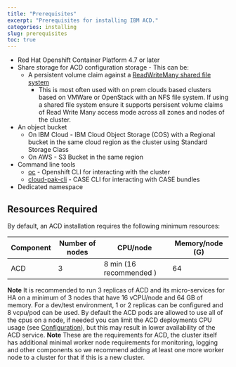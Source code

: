 ```yaml
---
title: "Prerequisites"
excerpt: "Prerequisites for installing IBM ACD."
categories: installing
slug: prerequisites
toc: true
---
```


- Red Hat Openshift Container Platform 4.7 or later
- Share storage for ACD configuration storage - This can be:
  - A persistent volume claim against a [ReadWriteMany shared file system](https://docs.openshift.com/container-platform/4.6/storage/understanding-persistent-storage.html#pv-access-modes_understanding-persistent-storage)
    - This is most often used with on prem clouds based clusters based on VMWare or OpenStack with an NFS file system. If using a shared file system ensure it supports
    persisent volume claims of Read Write Many access mode across all zones and nodes of the cluster.
- An object bucket
  - On IBM Cloud - IBM Cloud Object Storage (COS) with a Regional bucket in the same cloud region as the cluster using Standard Storage Class
  - On AWS - S3 Bucket in the same region
- Command line tools
  - [oc](https://docs.openshift.com/container-platform) - Openshift CLI for interacting with the cluster
  - [cloud-pak-cli](https://github.com/IBM/cloud-pak-cli) - CASE CLI for interacting with CASE bundles
- Dedicated namespace

## Resources Required

By default, an ACD installation requires the following minimum resources:

| Component               | Number of nodes | CPU/node | Memory/node (G)  |
| ----------------------- | ------------------ | -------- | --------------- |
| ACD                     | 3                  | 8 min (16 recommended )       | 64              |

**Note** It is recommended to run 3 replicas of ACD and its micro-services for HA on a minimum of 3 nodes that have 16 vCPU/node and 64 GB of memory.
For a dev/test environment, 1 or 2 replicas can be configured and 8 vcpu/pod can be used.  By default the ACD pods are allowed to use all of the cpus on a node,
if needed you can limit the ACD deployments CPU usage (see [Configuration](../../management/configuration)), but this may result in lower availability of the ACD service.
**Note** These are the requirements for ACD, the cluster itself has additional minimal worker node requirements for  monitoring,
logging and other components so we recommend adding at least one more worker node to a cluster for that if this is a new cluster.
